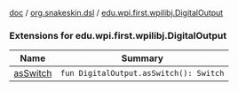 [doc](../../index.md) / [org.snakeskin.dsl](../index.md) / [edu.wpi.first.wpilibj.DigitalOutput](./index.md)

### Extensions for edu.wpi.first.wpilibj.DigitalOutput

| Name | Summary |
|---|---|
| [asSwitch](as-switch.md) | `fun DigitalOutput.asSwitch(): Switch` |
